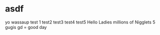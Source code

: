 # asdf
yo wassaup
test 1
test2
test3
test4
test5
Hello Ladies
millions of Nigglets
5 gugis
gd = good day
